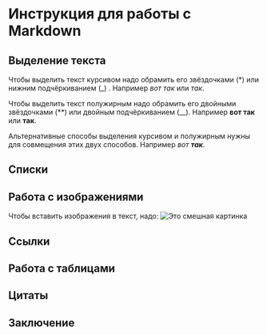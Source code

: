 # Инструкция для работы с Markdown

## Выделение текста

Чтобы выделить текст курсивом надо обрамить его звёздочками (*) или нижним подчёркиванием (_) . Например *вот так* или _так_.

Чтобы выделить текст полужирным надо обрамить его двойными звёздочками (**) или двойным подчёркиванием (__). Например **вот так** или __так__.

Альтернативные способы выделения курсивом и полужирным нужны для совмещения этих двух способов. Например _вот **так**_.

## Списки

## Работа с изображениями

Чтобы вставить изображения в текст, надо:
![Это смешная картинка](fun.jpg)


## Ссылки

## Работа с таблицами

## Цитаты

## Заключение
